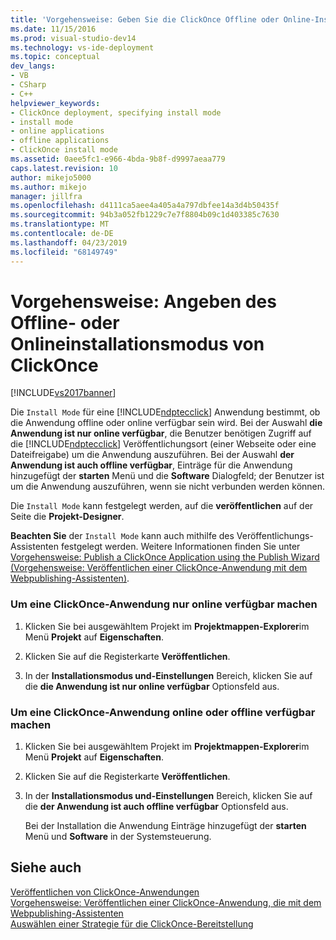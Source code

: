 ```yaml
---
title: 'Vorgehensweise: Geben Sie die ClickOnce Offline oder Online-Installationsmodus | Microsoft-Dokumentation'
ms.date: 11/15/2016
ms.prod: visual-studio-dev14
ms.technology: vs-ide-deployment
ms.topic: conceptual
dev_langs:
- VB
- CSharp
- C++
helpviewer_keywords:
- ClickOnce deployment, specifying install mode
- install mode
- online applications
- offline applications
- ClickOnce install mode
ms.assetid: 0aee5fc1-e966-4bda-9b8f-d9997aeaa779
caps.latest.revision: 10
author: mikejo5000
ms.author: mikejo
manager: jillfra
ms.openlocfilehash: d4111ca5aee4a405a4a797dbfee14a3d4b50435f
ms.sourcegitcommit: 94b3a052fb1229c7e7f8804b09c1d403385c7630
ms.translationtype: MT
ms.contentlocale: de-DE
ms.lasthandoff: 04/23/2019
ms.locfileid: "68149749"
---
```

# <a name="how-to-specify-the-clickonce-offline-or-online-install-mode"></a>Vorgehensweise: Angeben des Offline- oder Onlineinstallationsmodus von ClickOnce
[!INCLUDE[vs2017banner](../includes/vs2017banner.md)]

Die `Install Mode` für eine [!INCLUDE[ndptecclick](../includes/ndptecclick-md.md)] Anwendung bestimmt, ob die Anwendung offline oder online verfügbar sein wird. Bei der Auswahl **die Anwendung ist nur online verfügbar**, die Benutzer benötigen Zugriff auf die [!INCLUDE[ndptecclick](../includes/ndptecclick-md.md)] Veröffentlichungsort (einer Webseite oder eine Dateifreigabe) um die Anwendung auszuführen. Bei der Auswahl **der Anwendung ist auch offline verfügbar**, Einträge für die Anwendung hinzugefügt der **starten** Menü und die **Software** Dialogfeld; der Benutzer ist um die Anwendung auszuführen, wenn sie nicht verbunden werden können.  
  
 Die `Install Mode` kann festgelegt werden, auf die **veröffentlichen** auf der Seite die **Projekt-Designer**.  
  
 **Beachten Sie** der `Install Mode` kann auch mithilfe des Veröffentlichungs-Assistenten festgelegt werden. Weitere Informationen finden Sie unter [Vorgehensweise: Publish a ClickOnce Application using the Publish Wizard (Vorgehensweise: Veröffentlichen einer ClickOnce-Anwendung mit dem Webpublishing-Assistenten)](../deployment/how-to-publish-a-clickonce-application-using-the-publish-wizard.md).  
  
### <a name="to-make-a-clickonce-application-available-online-only"></a>Um eine ClickOnce-Anwendung nur online verfügbar machen  
  
1. Klicken Sie bei ausgewähltem Projekt im **Projektmappen-Explorer**im Menü **Projekt** auf **Eigenschaften**.  
  
2. Klicken Sie auf die Registerkarte **Veröffentlichen**.  
  
3. In der **Installationsmodus und-Einstellungen** Bereich, klicken Sie auf die **die Anwendung ist nur online verfügbar** Optionsfeld aus.  
  
### <a name="to-make-a-clickonce-application-available-online-or-offline"></a>Um eine ClickOnce-Anwendung online oder offline verfügbar machen  
  
1. Klicken Sie bei ausgewähltem Projekt im **Projektmappen-Explorer**im Menü **Projekt** auf **Eigenschaften**.  
  
2. Klicken Sie auf die Registerkarte **Veröffentlichen**.  
  
3. In der **Installationsmodus und-Einstellungen** Bereich, klicken Sie auf die **der Anwendung ist auch offline verfügbar** Optionsfeld aus.  
  
     Bei der Installation die Anwendung Einträge hinzugefügt der **starten** Menü und **Software** in der Systemsteuerung.  
  
## <a name="see-also"></a>Siehe auch  
 [Veröffentlichen von ClickOnce-Anwendungen](../deployment/publishing-clickonce-applications.md)   
 [Vorgehensweise: Veröffentlichen einer ClickOnce-Anwendung, die mit dem Webpublishing-Assistenten](../deployment/how-to-publish-a-clickonce-application-using-the-publish-wizard.md)   
 [Auswählen einer Strategie für die ClickOnce-Bereitstellung](../deployment/choosing-a-clickonce-deployment-strategy.md)
